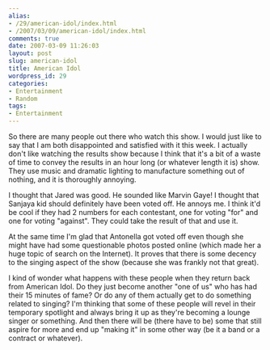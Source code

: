 ```yaml
---
alias:
- /29/american-idol/index.html
- /2007/03/09/american-idol/index.html
comments: true
date: 2007-03-09 11:26:03
layout: post
slug: american-idol
title: American Idol
wordpress_id: 29
categories:
- Entertainment
- Random
tags:
- Entertainment
---
```


So there are many people out there who watch this show.  I would just like to say that I am both disappointed and satisfied with it this week.  I actually don't like watching the results show because I think that it's a bit of a waste of time to convey the results in an hour long (or whatever length it is) show.  They use music and dramatic lighting to manufacture something out of nothing, and it is thoroughly annoying.

I thought that Jared was good.  He sounded like Marvin Gaye!  I thought that Sanjaya kid should definitely have been voted off.  He annoys me.  I think it'd be cool if they had 2 numbers for each contestant, one for voting "for" and one for voting "against".  They could take the result of that and use it.

At the same time I'm glad that Antonella got voted off even though she might have had some questionable photos posted online (which made her a huge topic of search on the Internet).  It proves that there is some decency to the singing aspect of the show (because she was frankly not that great).

I kind of wonder what happens with these people when they return back from American Idol.  Do they just become another "one of us" who has had their 15 minutes of fame?  Or do any of them actually get to do something related to singing?  I'm thinking that some of these people will revel in their temporary spotlight and always bring it up as they're becoming a lounge singer or something.  And then there will be (there have to be) some that still aspire for more and end up "making it" in some other way (be it a band or a contract or whatever).

